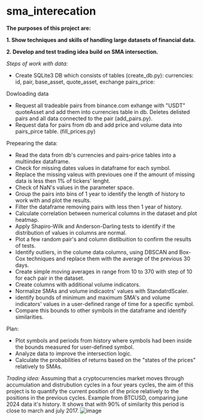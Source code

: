 # sma_interecation

**The purposes of this project are:**

**1. Show techniques and skills of handling large datasets of financial data.**

**2. Develop and test trading idea build on SMA intersection.**


_Steps of work with data:_
- Create SQLite3 DB which consists of tables (create_db.py):
  currencies: id, pair, base_asset, quote_asset, exchange
  pairs_price: 

Dowloading data
- Request all tradeable pairs from binance.com exhange with "USDT" quoteAsset and add them into currencies table in db. Deletes delisted pairs and all data connected to the pair (add_pairs.py).
- Request data for pairs from db and add price and volume data into pairs_pirce table. (fill_prices.py)

Prepearing the data:
- Read the data from db's currencies and pairs-price tables into a multiindex dataframe.
- Check for missing dates values in dataframe for each symbol.
- Replace the missing valeus with previoues one if the amount of missing data is less then 1% of tickers' lenght.
- Check of NaN's values in the parameter space.
- Group the pairs into bins of 1 year to identify the length of history to work with and plot the results.
- Filter the dataframe removing pairs with less then 1 year of history.
- Calculate correlation between numerical columns in the dataset and plot heatmap.
- Apply Shapiro-Wilk and Anderson-Darling tests to identify if the distribution of values in columns are normal.
- Plot a few random pair's and column distibuition to confirm the results of tests.
- Identify outliers, in the colume data columns, using DBSCAN and Box-Cox techniques and replace them with the average of the previous 30 days.
- Create simple moving averages in range from 10 to 370 with step of 10 for each pair in the dataset.
- Create columns with additional volume indicators.
- Normalize SMAs and volume indicaotrs' values with StandatrdScaler.
- identify bounds of minimum and maximum SMA's and volume indicators' values in a user-defined range of time for a specific symbol.
- Compare this bounds to other symbols in the dataframe and identify similarities.

Plan:
- Plot symbols and periods from history where symbols had been inside the bounds measured for user-defined symbol.
- Analyze data to improve the intersection logic.
- Calculate the probabilities of returns based on the "states of the prices" relatively to SMAs.

_Trading idea:_
Assuming that a cryptocurrencies market moves through accumulation and distrubution cycles in a four years cycles, the aim of this project is to quantify the current position of the price relatively to the positions in the previous cycles.
Example from BTCUSD, comparing june 2024 data it's history. It shows that with 90% of similarity this period is close to march and july 2017.
![image](https://github.com/user-attachments/assets/6c6cbfe9-fa0b-4756-af4e-aff13e1482fb)


